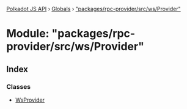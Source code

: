 [Polkadot JS API](../README.md) › [Globals](../globals.md) › ["packages/rpc-provider/src/ws/Provider"](_packages_rpc_provider_src_ws_provider_.md)

# Module: "packages/rpc-provider/src/ws/Provider"

## Index

### Classes

* [WsProvider](../classes/_packages_rpc_provider_src_ws_provider_.wsprovider.md)

